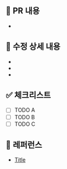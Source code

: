 ## 📄 PR 내용

<!--- 작업에 대한 요약 설명을 작성해 주세요. -->

-

## 📝 수정 상세 내용

<!--- 작업 전과 후의 변화를 설명해 주세요. -->

-
-
-

## ✅ 체크리스트

- [ ] TODO A
- [ ] TODO B
- [ ] TODO C

## 📍 레퍼런스

- [Title](https://...)